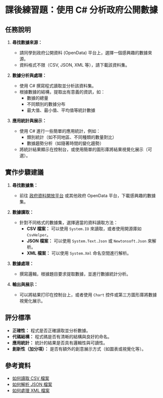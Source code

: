 # 課後練習題：使用 C# 分析政府公開數據

## 任務說明
1. **尋找數據來源：**
   - 請同學到政府公開資料 (OpenData) 平台上，選擇一個感興趣的數據來源。
   - 資料格式不限（CSV, JSON, XML 等），請下載該資料集。

2. **數據分析與處理：**
   - 使用 C# 撰寫程式讀取並分析該資料集。
   - 根據數據的結構，提取出有意義的資訊，如：
     - 數據的總量
     - 不同類別的數據分布
     - 最大值、最小值、平均值等統計數據

3. **應用統計與展示：**
   - 使用 C# 進行一些簡單的應用統計，例如：
     - 類別統計（如不同地區、不同種類的數量對比）
     - 數據趨勢分析（如隨著時間的變化趨勢）
   - 將統計結果顯示在控制台，或使用簡單的圖形庫將結果視覺化展示（可選）。

## 實作步驟建議
1. **尋找數據集：**
   - 前往 [政府資料開放平台](https://data.gov.tw/) 或其他政府 OpenData 平台，下載感興趣的數據集。

2. **數據讀取：**
   - 針對不同格式的數據集，選擇適當的資料讀取方法：
     - **CSV 檔案：** 可以使用 `System.IO` 來讀取，或者使用開源庫如 `CsvHelper`。
     - **JSON 檔案：** 可以使用 `System.Text.Json` 或 `Newtonsoft.Json` 來解析。
     - **XML 檔案：** 可以使用 `System.Xml` 命名空間進行解析。

3. **數據處理：**
   - 撰寫邏輯，根據題目要求提取數據，並進行數據統計分析。

4. **輸出與展示：**
   - 可以將結果打印在控制台上，或者使用 `Chart` 控件或第三方圖形庫將數據視覺化展示。

## 評分標準
- **正確性：** 程式是否正確讀取並分析數據。
- **代碼結構：** 程式碼是否有清晰的結構與良好的命名。
- **應用統計：** 統計的結果是否具有邏輯性與可讀性。
- **創新性（加分項）：** 是否有額外的創意展示方式（如圖表或視覺化等）。

## 參考資料
- [如何讀取 CSV 檔案](https://docs.microsoft.com/en-us/dotnet/api/system.io.streamreader)
- [如何解析 JSON 檔案](https://www.newtonsoft.com/json/help/html/deserializejson.htm)
- [如何處理 XML 檔案](https://docs.microsoft.com/en-us/dotnet/api/system.xml)
